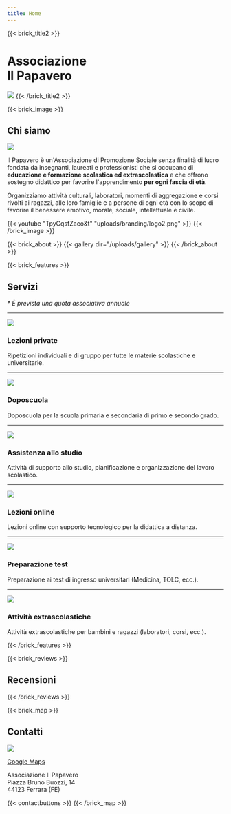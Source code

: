 ```yaml
---
title: Home
---
```


{{< brick_title2 >}}
# Associazione<br/>Il Papavero

![](uploads/branding/logo_flower.png)
{{< /brick_title2 >}}


{{< brick_image >}}
## Chi siamo

![](uploads/photos/people.jpeg)

Il Papavero è un'Associazione di Promozione Sociale senza finalità di lucro fondata da insegnanti, laureati e professionisti che si occupano di **educazione e formazione scolastica ed extrascolastica** e che offrono sostegno didattico per favorire l'apprendimento **per ogni fascia di età**.

Organizziamo attività culturali, laboratori, momenti di aggregazione e corsi rivolti ai ragazzi, alle loro famiglie e a persone di ogni età con lo scopo di favorire il benessere emotivo, morale, sociale, intellettuale e civile.

{{< youtube "TpyCqsfZaco&t" "uploads/branding/logo2.png" >}}
{{< /brick_image >}}


{{< brick_about >}}
{{< gallery dir="/uploads/gallery" >}}
{{< /brick_about >}}


{{< brick_features >}}
## Servizi
_* È prevista una quota associativa annuale_

---
![](img/icons/material-symbols/200/rounded/auto_fix.svg)
### Lezioni private

Ripetizioni individuali e di gruppo per tutte le materie scolastiche e universitarie.

---
![](img/icons/material-symbols/200/rounded/calendar_month-fill.svg)
### Doposcuola

Doposcuola per la scuola primaria e secondaria di primo e secondo grado.

---
![](img/icons/material-symbols/200/rounded/design_services.svg)
### Assistenza allo studio

Attività di supporto allo studio, pianificazione e organizzazione del lavoro scolastico.

---
![](img/icons/material-symbols/200/rounded/devices.svg)
### Lezioni online

Lezioni online con supporto tecnologico per la didattica a distanza.

---
![](img/icons/material-symbols/200/rounded/performance_max.svg)
### Preparazione test

Preparazione ai test di ingresso universitari (Medicina, TOLC, ecc.).

---
![](img/icons/material-symbols/200/rounded/auto_awesome_mosaic.svg)
### Attività extrascolastiche

Attività extrascolastiche per bambini e ragazzi (laboratori, corsi, ecc.).

{{< /brick_features >}}


{{< brick_reviews >}}
## Recensioni
[//]: # (See data/it/reviews.yaml)
{{< /brick_reviews >}}


{{< brick_map >}}
## Contatti

![](uploads/map3.png)

[Google Maps](https://maps.app.goo.gl/FzCZKT8mwKv38Xea6)

Associazione Il Papavero  
Piazza Bruno Buozzi, 14  
44123 Ferrara (FE)  

{{< contactbuttons >}}
{{< /brick_map >}}
